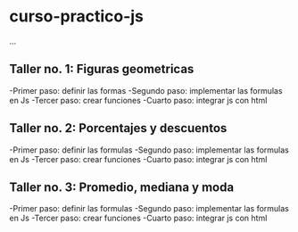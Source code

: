 # curso-practico-js

...

## Taller no. 1: Figuras geometricas

-Primer paso: definir las formas
-Segundo paso: implementar las formulas en Js
-Tercer paso: crear funciones
-Cuarto paso: integrar js con html

## Taller no. 2: Porcentajes y descuentos

-Primer paso: definir las formulas
-Segundo paso: implementar las formulas en Js
-Tercer paso: crear funciones
-Cuarto paso: integrar js con html

## Taller no. 3: Promedio, mediana y moda
-Primer paso: definir las formulas
-Segundo paso: implementar las formulas en Js
-Tercer paso: crear funciones
-Cuarto paso: integrar js con html